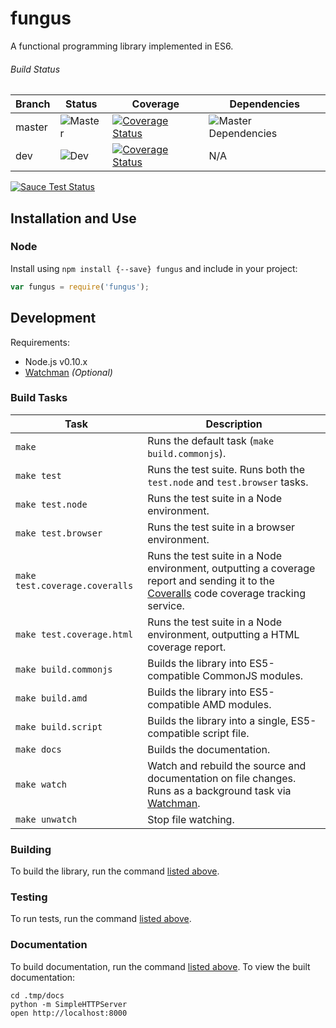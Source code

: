 # fungus

A functional programming library implemented in ES6.


###### Build Status

Branch | Status | Coverage | Dependencies
---    | ---    | ---      | ---
master | ![Master](https://travis-ci.org/ndhoule/fungus.svg?branch=master) | [![Coverage Status](https://coveralls.io/repos/ndhoule/fungus/badge.png?branch=master)](https://coveralls.io/r/ndhoule/fungus?branch=master) | ![Master Dependencies](https://david-dm.org/ndhoule/fungus.svg)
dev | ![Dev](https://travis-ci.org/ndhoule/fungus.svg?branch=dev) | [![Coverage Status](https://coveralls.io/repos/ndhoule/fungus/badge.png?branch=dev)](https://coveralls.io/r/ndhoule/fungus?branch=dev) | N/A

[![Sauce Test Status](https://saucelabs.com/browser-matrix/ndhoule.svg)](https://saucelabs.com/u/ndhoule)


## Installation and Use

### Node

Install using `npm install {--save} fungus` and include in your project:

```javascript
var fungus = require('fungus');
```

<!--
### Browser

```html
<script src="dist/browser.min.js" encoding="utf-8"></script>
```
-->


## Development

Requirements:
- Node.js v0.10.x
- [Watchman][watchman] *(Optional)*

### Build Tasks

Task                           | Description
---                            | ---
`make`                         | Runs the default task (`make build.commonjs`).
`make test`                    | Runs the test suite. Runs both the `test.node` and `test.browser` tasks.
`make test.node`               | Runs the test suite in a Node environment.
`make test.browser`            | Runs the test suite in a browser environment.
`make test.coverage.coveralls` | Runs the test suite in a Node environment, outputting a coverage report and sending it to the [Coveralls][coveralls] code coverage tracking service.
`make test.coverage.html`      | Runs the test suite in a Node environment, outputting a HTML coverage report.
`make build.commonjs`          | Builds the library into ES5-compatible CommonJS modules.
`make build.amd`               | Builds the library into ES5-compatible AMD modules.
`make build.script`            | Builds the library into a single, ES5-compatible script file.
`make docs`                    | Builds the documentation.
`make watch`                   | Watch and rebuild the source and documentation on file changes. Runs as a background task via [Watchman][watchman].
`make unwatch`                 | Stop file watching.

[coveralls]: http://coveralls.io
[watchman]: https://facebook.github.io/watchman/docs/install.html

### Building

To build the library, run the command [listed above](#build-tasks).

### Testing

To run tests, run the command [listed above](#build-tasks).

### Documentation

To build documentation, run the command [listed above](#build-tasks). To view the built documentation:

```
cd .tmp/docs
python -m SimpleHTTPServer
open http://localhost:8000
```




<!--
## Goals

- Puts the developer first:
  - Usable in browser and Node
  - Forward-thinking
    - Written in ES6
  - Lightweight
    - Doesn't use ES6 features if they bloat the runtime
  - Modular
    - Take only what you need
    - First-class support for environments where page weight is a concern
  - Well documented
    - Good documentation is just as important as code
  - Feels like JavaScript
    - Immediately familiar to Lodash, Underscore users
    - Pragmatic without sacrificing core FP tenets
    - Interfaces are as flexible as possible
  - Principle of least surprise as a design guideline
    - Smallest API possible
    - Alias common alternative names
    - Very well tested
  - Easy to understand
    - The project should shield you from digging into source whenever possible,
      but if you want to or need to, it should be easy to understand
    - Usable as a study guide for FP
-->
